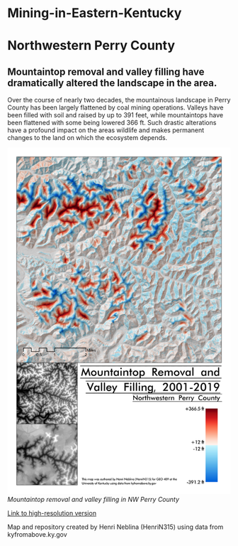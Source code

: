 # Mining-in-Eastern-Kentucky
# Northwestern Perry County
## Mountaintop removal and valley filling have dramatically altered the landscape in the area.

Over the course of nearly two decades, the mountainous landscape in Perry County has been largely flattened by coal mining operations. Valleys have been filled with soil and raised by up to 391 feet, while mountaintops have been flattened with some being lowered 366 ft. Such drastic alterations have a profound impact on the areas wildlife and makes permanent changes to the land on which the ecosystem depends.

![Mountaintop removal and valley filling in NW Perry County](perrymining.jpg)     
*Mountaintop removal and valley filling in NW Perry County*

[Link to high-resolution version](perrymining.pdf)     

Map and repository created by Henri Neblina (HenriN315) using data from kyfromabove.ky.gov
